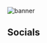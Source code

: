 ![banner](https://github.com/mrklouie/mrklouie/assets/99398459/f31504a6-bb75-429d-9661-a6553ff2be1c)
## Socials

